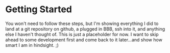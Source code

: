 # Getting Started
You won't need to follow these steps, but I'm showing everything I did to land at a git repository on github, a plugged in BBB, ssh into it, and anything else I haven't thought of.  This is just a placeholder for now.  I want to skip ahead to some development first and come back to it later...and show how smart I am in hindsight.  ;)
